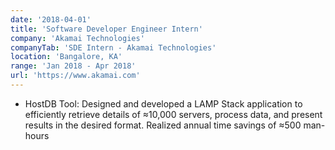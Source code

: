 ```yaml
---
date: '2018-04-01'
title: 'Software Developer Engineer Intern'
company: 'Akamai Technologies'
companyTab: 'SDE Intern - Akamai Technologies'
location: 'Bangalore, KA'
range: 'Jan 2018 - Apr 2018'
url: 'https://www.akamai.com'
---
```


- <a class ="inline-link">HostDB Tool:</a> Designed and developed a LAMP Stack application to efficiently retrieve details of ≈10,000 servers, process data, and present results in the desired format. Realized annual time savings of ≈500 man-hours
